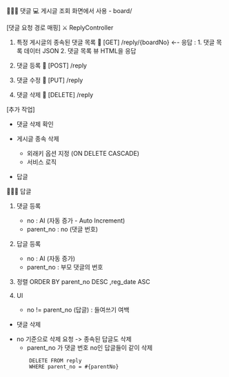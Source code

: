 👩🏻‍🏫 댓글
💻 게시글 조회 화면에서 사용
    - board/

[댓글 요청 경로 매핑]
⚔ ReplyController
1. 특정 게시글의 종속된 댓글 목록
    🔗 [GET]    /reply/{boardNo}
    ←-  응답     : 1. 댓글 목록 데이터 JSON
                  2. 댓글 목록 뷰 HTML을 응답
2. 댓글 등록
    🔗 [POST]   /reply 

3. 댓글 수정
    🔗 [PUT]    /reply 

4. 댓글 삭제
    🔗 [DELETE] /reply


[추가 작업]
- 댓글 삭제 확인
- 게시글 종속 삭제
    * 외래키 옵션 지정 (ON DELETE CASCADE)
    * 서비스 로직


- 답글

👩🏻‍🏫 답글
1. 댓글 등록
    - no            : AI (자동 증가 - Auto Increment)
    - parent_no     : no (댓글 번호)

2. 답글 등록
    - no            : AI (자동 증가)
    - parent_no     : 부모 댓글의 번호

3. 정렬
    ORDER BY parent_no DESC
            ,reg_date ASC

4. UI
    - no != parent_no (답글) : 들여쓰기 여백

* 댓글 삭제
- no 기준으로 삭제 요청
-> 종속된 답글도 삭제
    - parent_no 가 댓글 번호 no인 답글들이 같이 삭제
    ```
        DELETE FROM reply
        WHERE parent_no = #{parentNo}
    ```